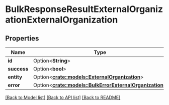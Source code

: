 # BulkResponseResultExternalOrganizationExternalOrganization

## Properties

Name | Type | Description | Notes
------------ | ------------- | ------------- | -------------
**id** | Option<**String**> |  | [optional]
**success** | Option<**bool**> |  | [optional]
**entity** | Option<[**crate::models::ExternalOrganization**](ExternalOrganization.md)> |  | [optional]
**error** | Option<[**crate::models::BulkErrorExternalOrganization**](BulkErrorExternalOrganization.md)> |  | [optional]

[[Back to Model list]](../README.md#documentation-for-models) [[Back to API list]](../README.md#documentation-for-api-endpoints) [[Back to README]](../README.md)



